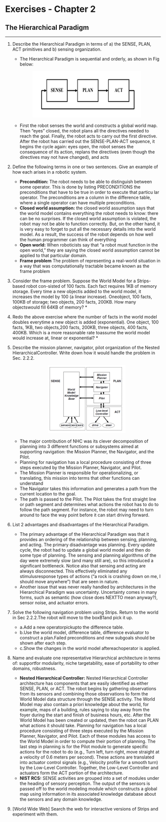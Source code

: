 # Exercises - Chapter 2

## The Hierarchical Paradigm
---

1. Describe the Hierarchical Paradigm in terms of a) the SENSE, PLAN, ACT primitives and b) sensing organization.

    * The Hierarchical Paradigm is sequential and orderly, as shown in Fig below:

    <p align="center">
    <img src="../../docs/image/hierar_parad.png" alt="drawing" width="350" height="150" /></p>

    * First the robot senses the world and constructs a global world map. Then “eyes” closed, the robot plans all the directives needed to reach the goal. Finally, the robot acts to carry out the first directive. After the robot has carried out the SENSE-PLAN-ACT sequence, it begins the cycle again: eyes open, the robot senses the consequence of its action, replans the directives (even though the directives may not have changed), and acts

2. Define the following terms in one or two sentences. Give an example of how each arises in a robotic system.

    * **Precondition:**
    The robot needs to be able to distinguish between some operator. This is done by listing PRECONDITIONS the preconditions that have to be true in order to execute that particu lar operator. The preconditions are a column in the difference table, where a single operator can have multiple preconditions.
    * **Closed world assumption:**
    the closed world  assumption says that the world model contains everything the robot needs to know: there can be no surprises. If the closed world assumption is violated, the robot may not be able to function correctly. But, on the other hand, it is very easy to forget to put all the necessary details into the world model. As a result, the success of the robot depends on how well the human programmer can think of everything
	* **Open world:**
    When roboticists say that “a robot must function in the open world,” they are saying the closed world assumption cannot be applied to that particular domain.
    * **Frame problem**
    The problem of representing a real-world situation in a way that was computationally tractable became known as the frame problem

1. Consider the frame problem. Suppose the World Model for a Strips-based robot con-sisted of 100 facts. Each fact requires 1KB of memory storage. Every time a new objectis added to the world model, it increases the model by 100 (a linear increase).  Oneobject, 100 facts, 100KB of storage; two objects, 200 facts, 200KB. How many objectswould fill 64KB of memory?
    * 

1. Redo the above exercise where the number of facts in the world model doubles everytime a new object  is added (exponential).   One object,  100  facts,  1KB,  two objects,200 facts, 200KB, three objects, 400 facts, 400KB. Which is a more reasonable rate toassume the world model would increase at, linear or exponential?
    * 

1. Describe the mission planner, navigator, pilot organization of the Nested HierarchicalController. Write down how it would handle the problem in Sec. 2.2.2.

    <p align="center"><img src="../../docs/image/nested_hier.png" alt="drawing" width="250" height="220" /></p>

    * The major contribution of NHC was its clever decomposition of planning into 3 different functions or subsystems aimed at supporting navigation: the Mission Planner, the Navigator, and the Pilot.
	* Planning for navigation has a local procedure consisting of three steps executed by the Mission Planner, Navigator, and Pilot.
	* The Mission Planner is responsible for operationalizing, or translating, this mission into terms that other functions can understand
    * The Navigator takes this information and generates a path from the current location to the goal.
	* The path is passed to the Pilot. The Pilot takes the first straight line or path segment and determines what actions the robot has to do to follow the path segment. For instance, the robot may need to turn around to face the way point before it can start driving forward.


1. List 2 advantages and disadvantages of the Hierarchical Paradigm.

    * The primary advantage of the Hierarchical Paradigm was that it provides an ordering of the relationship between sensing, planning, and acting. The primary disadvantage was planning. Every update cycle, the robot had to update a global world model and then do some type of planning. The sensing and planning algorithms of the day were extremely slow (and many still are), so this introduced a significant bottleneck. Notice also that sensing and acting are always disconnected. This effectively eliminated any stimulusresponse types of actions (“a rock is crashing down on me, I should move anywhere”) that are seen in nature.
    * Another issue that was never really handled by architectures in the Hierarchical Paradigm was uncertainty. Uncertainty comes in many forms, such as semantic (how close does NEXTTO mean anyway?), sensor noise, and actuator errors. 

1. Solve the following navigation problem using Strips. Return to the world in Sec 2.2.2.The robot will move to the boxB1and pick it up.
    - a.Add a new operatorpickupto the difference table.
    - b.Use the world model,  difference table,  difference evaluator to construct a plan.Failed preconditions and new subgoals should be shown after each step.
    - c.Show the changes in the world model aftereachoperator is applied.

1. Name and evaluate one representative Hierarchical architecture in terms of: supportfor modularity, niche targetability, ease of portability to other domains, robustness.

    * **Nested Hierarchical Controller:** Nested Hierarchical Controller architecture has components that are easily identified as either SENSE, PLAN, or ACT. The robot begins by gathering observations from its sensors and combining those observations to form the World Model data structure through the SENSE activity. The World Model may also contain a priori knowledge about the world, for example, maps of a building, rules saying to stay away from the foyer during the start and finish of business hours, etc. After the World Model has been created or updated, then the robot can PLAN what actions it should take. Planning for navigation has a local procedure consisting of three steps executed by the Mission Planner, Navigator, and Pilot. Each of these modules has access to the World Model in order to compute their portion of planning. The last step in planning is for the Pilot module to generate specific actions for the robot to do (e.g., Turn left, turn right, move straight at a velocity of 0.6 meters per second). These actions are translated into actuator control signals (e.g., Velocity profile for a smooth turn) by the Low-Level Controller. Together, the Low-Level Controller and actuators form the ACT portion of the architecture.
	* **NIST RCS:** SENSE activities are grouped into a set of modules under the heading of sensory perception. The output of the sensors is passed off to the world modeling module which constructs a global map using information in its associated knowledge database about the sensors and any domain knowledge.
    
1. [World Wide Web] Search the web for interactive versions of Strips and experiment with them.